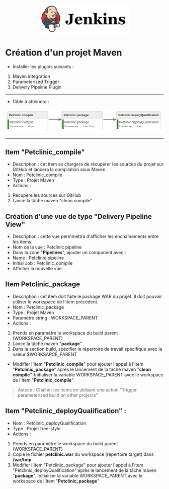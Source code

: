 <center><img src="images/jenkins.png" alt="Jenkins" width="290"/></center>

# Création d'un projet Maven
- Installer les plugins suivants :
1. Maven integration
2. Parameterized Trigger
3. Delivery Pipeline Plugin

----------

- Cible à atteindre :
<center> 
<img src="images/image1.png"/>
</center>

----------

## Item "Petclinic_compile"
- Description : cet item se chargera de récupérer les sources du projet sur GitHub et lancera la compilation sous Maven.
- Nom : Petclinic_compile
- Type : Projet Maven
- Actions :
1. Récupère les sources sur GitHub 
2. Lance la tâche maven "clean compile"

## Création d'une vue de type "Delivery Pipeline View"
- Description : cette vue permmettra d'afficher les enchaînements entre les items.
- Nom de la vue : Petclinic pipeline
- Dans la zone "**Pipelines**", ajouter un component avec :
 - Name : Petclinic pipeline
 - Initial Job : Petclinic\_compile
- Afficher la nouvelle vue

## Item Petclinic_package
- Description : cet item doit faite le package WAR du projet. Il doit pouvoir utiliser le workspace de l'item précédent.
- Nom : Petclinic\_package
- Type : Projet Maven
- Paramètre string : WORKSPACE_PARENT
- Actions :
1. Prends en paramètre le workspace du build parent (WORKSPACE\_PARENT)
2. Lance la tâche maven "**package**"
3. Dans la section build, spécifier le répertoire de travail spécifique avec la valeur $WORKSAPCE\_PARENT
- Modifier l'item "**Petclinic\_compile**" pour ajouter l'appel à l'item "**Petclinic\_package**" après le lancement de la tâche maven "**clean compile**". Initialiser la variable WORKSPACE\_PARENT avec le workspace de l'item "**Petclinic\_compile**"
> Astuce : Chaîner les items en utilisant une action "Trigger parameterized build on other projects"

## Item "Petclinic_deployQualification" :
- Nom : Petclinic_deployQualification
- Type : Projet free-style
- Actions :
1. Prends en paramètre le workspace du build parent (WORKSPACE\_PARENT)
2. Copie le fichier **petclinic.war** du workspace (répertoire target) dans **/var/tmp**
3. Modifier l'item "Petclinic\_package" pour ajouter l'appel à l'item "Petclinic\_deployQualification" après le lancement de la tâche maven "**package**". Initialiser la variable WORKSPACE\_PARENT avec le workspace de l'item "**Petclinic\_package**"















 
